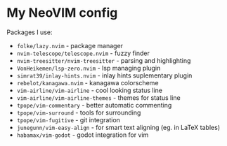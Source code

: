 # My NeoVIM config

Packages I use:

- `folke/lazy.nvim` - package manager
- `nvim-telescope/telescope.nvim` - fuzzy finder
- `nvim-treesitter/nvim-treesitter` - parsing and highlighting
- `VonHeikemen/lsp-zero.nvim` - lsp managing plugin
- `simrat39/inlay-hints.nvim` - inlay hints suplementary plugin
- `rebelot/kanagawa.nvim` - kanagawa colorscheme
- `vim-airline/vim-airline` - cool looking status line
- `vim-airline/vim-airline-themes` - themes for status line
- `tpope/vim-commentary` - better automatic commenting
- `tpope/vim-surround` - tools for surrounding
- `tpope/vim-fugitive` - git integration
- `junegunn/vim-easy-align` - for smart text aligning (eg. in LaTeX tables)
- `habamax/vim-godot` - godot integration for vim
